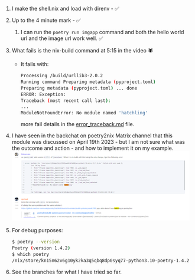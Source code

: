 
1. I make the shell.nix and load with direnv - :white_check_mark: 

2. Up to the 4 minute mark - :white_check_mark:
   1. I can run the `poetry run imgapp` command and both the hello world url and the image url work well. :white_check_mark:

3. What fails is the nix-build command at 5:15 in the video :spider:
    * It fails with:
        ```bash
        Processing /build/urllib3-2.0.2
        Running command Preparing metadata (pyproject.toml)
        Preparing metadata (pyproject.toml) ... done
        ERROR: Exception:
        Traceback (most recent call last): 
        ... 
        ModuleNotFoundError: No module named 'hatchling'
        ```

        more fail details in the [error_traceback.md](error_traceback.md) file.

4. I have seen in the backchat on poetry2nix Matrix channel that this module was discussed on April 19th 2023 - but I am not sure what was the outcome and action - and how to implement it on my example.
![alt text](matrix-screenshot.png "matrix chat snippet")

5. For debug purposes:
    ```bash
    $ poetry --version
    Poetry (version 1.4.2)
    $ which poetry
    /nix/store/kn15n62v6g10yk2ka3q5qbq8dp0syq77-python3.10-poetry-1.4.2/bin/poetry
    ```

6. See the branches for what I have tried so far.